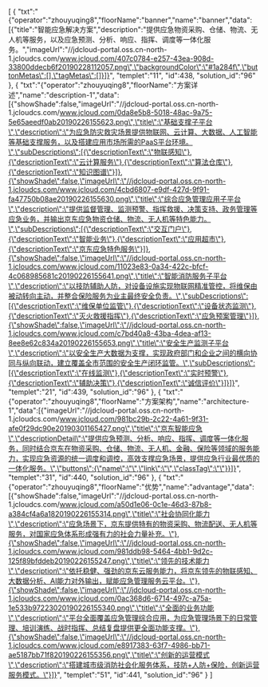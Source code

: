 [
	{
		"txt":"{\"operator\":\"zhouyuqing8\",\"floorName\":\"banner\",\"name\":\"banner\",\"data\":[{\"title\":\"智能应急解决方案\",\"description\":\"提供应急物资采购、仓储、物流、无人机等服务，以及应急预测、分析、响应、指挥、调度等一体化服务。\",\"imageUrl\":\"//jdcloud-portal.oss.cn-north-1.jcloudcs.com/www.jcloud.com/407c0784-e257-43ea-908d-33800ddecb6f20190228112057.png\",\"backgroundColor\":\"#1a284f\",\"buttonMetas\":[],\"tagMetas\":[]}]}",
		"templet":"11",
		"id":438,
		"solution_id":"96"
	},
	{
		"txt":"{\"operator\":\"zhouyuqing8\",\"floorName\":\"方案详述\",\"name\":\"description-1\",\"data\":[{\"showShade\":false,\"imageUrl\":\"//jdcloud-portal.oss.cn-north-1.jcloudcs.com/www.jcloud.com/0da8e5b8-5018-48ac-9a75-5e65aeedf0ab20190226155623.png\",\"title\":\"基础支撑子平台\",\"description\":\"为应急防灾救灾场景提供物联网、云计算、大数据、人工智能等基础支撑服务，以及搭建应用市场所需的PaaS平台环境。\",\"subDescriptions\":[{\"descriptionText\":\"物联感知\"},{\"descriptionText\":\"云计算服务\"},{\"descriptionText\":\"算法仓库\"},{\"descriptionText\":\"知识图谱\"}]},{\"showShade\":false,\"imageUrl\":\"//jdcloud-portal.oss.cn-north-1.jcloudcs.com/www.jcloud.com/4cbd6807-e9df-427d-9f91-fa47750b08ae20190226155630.png\",\"title\":\"综合应急管理应用子平台\",\"description\":\"提供监督管理、监测预警、指挥救援、决策支持、政务管理等应急业务，并输出京东应急物资仓储、物流、无人机等特色能力。\",\"subDescriptions\":[{\"descriptionText\":\"交互门户\"},{\"descriptionText\":\"智能业务\"},{\"descriptionText\":\"应用超市\"},{\"descriptionText\":\"京东应急特色服务\"}]},{\"showShade\":false,\"imageUrl\":\"//jdcloud-portal.oss.cn-north-1.jcloudcs.com/www.jcloud.com/11023e83-0a34-422c-bfcf-4c068985681c20190226155641.png\",\"title\":\"智能消防服务子平台\",\"description\":\"以技防辅助人防，对设备设施实现物联网精准管控，将维保由被动转向主动，并整合保险服务为业主最终安全负责。\",\"subDescriptions\":[{\"descriptionText\":\"维保单位监管\"},{\"descriptionText\":\"设备状态监测\"},{\"descriptionText\":\"灭火救援指挥\"},{\"descriptionText\":\"应急预案管理\"}]},{\"showShade\":false,\"imageUrl\":\"//jdcloud-portal.oss.cn-north-1.jcloudcs.com/www.jcloud.com/c7bd40a8-43ba-4dea-af13-8ee8e62c834a20190226155653.png\",\"title\":\"安全生产监测子平台\",\"description\":\"以安全生产大数据为支撑，实现政府部门和企业之间的横向协同与纵向联动，建立覆盖全市范围的安全生产闭环监管。\",\"subDescriptions\":[{\"descriptionText\":\"在线监测\"},{\"descriptionText\":\"实时预警\"},{\"descriptionText\":\"辅助决策\"},{\"descriptionText\":\"诚信评价\"}]}]}",
		"templet":"21",
		"id":439,
		"solution_id":"96"
	},
	{
		"txt":"{\"operator\":\"zhouyuqing8\",\"floorName\":\"方案架构\",\"name\":\"architecture-1\",\"data\":[{\"imageUrl\":\"//jdcloud-portal.oss.cn-north-1.jcloudcs.com/www.jcloud.com/981bc29b-2c22-4a61-9f31-afe0f29dc90e20190301165427.png\",\"title\":\"京东智能应急\",\"descriptionDetail\":\"提供应急预测、分析、响应、指挥、调度等一体化服务，同时结合京东在物资采购、仓储、物流、无人机、金融、保险等领域的服务能力，实现应急资源的统一调度和调控，高效支撑应急场景，提供应急行业最优质的一体化服务。\",\"buttons\":{\"name\":\"\",\"link\":\"\",\"classTag\":\"\"}}]}",
		"templet":"31",
		"id":440,
		"solution_id":"96"
	},
	{
		"txt":"{\"operator\":\"zhouyuqing8\",\"floorName\":\"优势\",\"name\":\"advantage\",\"data\":[{\"showShade\":false,\"imageUrl\":\"//jdcloud-portal.oss.cn-north-1.jcloudcs.com/www.jcloud.com/a50d1e06-0c1e-46d3-87b8-a384cf4a6a1820190226155314.png\",\"title\":\"社会协同化能力\",\"description\":\"应急场景下，京东提供特有的物资采购、物流配送、无人机等服务，对国家应急体系形成强有力的社会力量补充。\"},{\"showShade\":false,\"imageUrl\":\"//jdcloud-portal.oss.cn-north-1.jcloudcs.com/www.jcloud.com/981ddb98-5464-4bb1-9d2c-125f89bfddeb20190226155247.png\",\"title\":\"领先的技术能力\",\"description\":\"依托稳健、强劲的京东云服务能力，将京东领先的物联感知、大数据分析、AI能力对外输出，赋能应急管理服务云平台。\"},{\"showShade\":false,\"imageUrl\":\"//jdcloud-portal.oss.cn-north-1.jcloudcs.com/www.jcloud.com/0ac368d6-6714-497c-a75a-1e533b97223020190226155340.png\",\"title\":\"全面的业务功能\",\"description\":\"平台全面覆盖应急管理综合应用，为应急管理场景下的日常管理、培训演练、战时指挥、总结复盘提供更全面功能支撑。\"},{\"showShade\":false,\"imageUrl\":\"//jdcloud-portal.oss.cn-north-1.jcloudcs.com/www.jcloud.com/e8917383-63f7-4986-bb71-ae5187bb71f820190226155356.png\",\"title\":\"创新的运营模式\",\"description\":\"搭建城市级消防社会化服务体系，技防+人防+保险，创新运营服务模式。\"}]}",
		"templet":"51",
		"id":441,
		"solution_id":"96"
	}
]